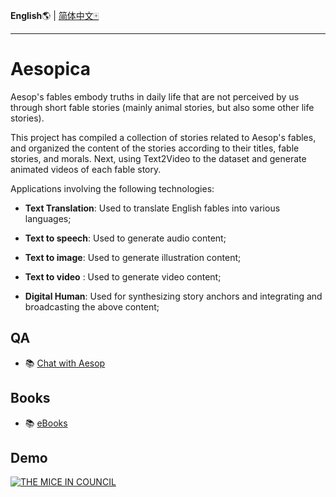 **English**🌎 | [简体中文🀄](./README.md)

------------------------------------------------------------------------------------------

# Aesopica

Aesop's fables embody truths in daily life that are not perceived by us through short fable stories (mainly animal stories, but also some other life stories).

This project has compiled a collection of stories related to Aesop's fables, and organized the content of the stories according to their titles, fable stories, and morals. Next, using Text2Video to the dataset and generate animated videos of each fable story.

Applications involving the following technologies:

- **Text Translation**: Used to translate English fables into various languages;

- **Text to speech**: Used to generate audio content;

- **Text to image**: Used to generate illustration content;

- **Text to video** : Used to generate video content;

- **Digital Human**: Used for synthesizing story anchors and integrating and broadcasting the above content;

## QA

- 📚 [Chat with Aesop](https://shangfr-aesopica-app-xr2547.streamlit.app/)


## Books

- 📚 [eBooks](https://aesopica.readthedocs.io/en/latest/index.html)

## Demo

[![THE MICE IN COUNCIL](https://img.youtube.com/vi/hKT1Fbe2P18/mqdefault.jpg)](https://youtu.be/hKT1Fbe2P18)


